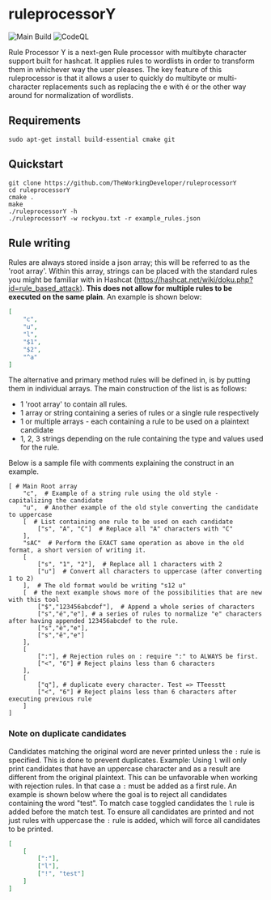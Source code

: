 # ruleprocessorY
![Main Build](https://github.com/TheWorkingDeveloper/ruleprocessorY/actions/workflows/cmake.yml/badge.svg) 
![CodeQL](https://github.com/TheWorkingDeveloper/ruleprocessorY/actions/workflows/codeql-analysis.yml/badge.svg)

Rule Processor Y is a next-gen Rule processor with multibyte character support built for hashcat. It applies rules to wordlists in order to transform them in whichever way the user pleases.
The key feature of this ruleprocessor is that it allows a user to quickly do multibyte or multi-character replacements such as replacing the e with é or the other way around for normalization of wordlists.

## Requirements
```
sudo apt-get install build-essential cmake git
```

## Quickstart
```
git clone https://github.com/TheWorkingDeveloper/ruleprocessorY
cd ruleprocessorY
cmake .
make
./ruleprocessorY -h
./ruleprocessorY -w rockyou.txt -r example_rules.json
```

## Rule writing
Rules are always stored inside a json array; this will be referred to as the 'root array'. Within this array, strings can be placed with the standard rules you might be familiar with in Hashcat (https://hashcat.net/wiki/doku.php?id=rule_based_attack). **This does not allow for multiple rules to be executed on the same plain**. An example is shown below:

```json
[
    "c",
    "u",
    "l",
    "$1",
    "$2",
    "^a"
]
```

The alternative and primary method rules will be defined in, is by putting them in individual arrays. The main construction of the list is as follows:
- 1 'root array' to contain all rules.
- 1 array or string containing a series of rules or a single rule respectively
- 1 or multiple arrays - each containing a rule to be used on a plaintext candidate
- 1, 2, 3 strings depending on the rule containing the type and values used for the rule.

Below is a sample file with comments explaining the construct in an example.
```
[ # Main Root array
    "c",  # Example of a string rule using the old style - capitalizing the candidate
    "u",  # Another example of the old style converting the candidate to uppercase
    [  # List containing one rule to be used on each candidate
        ["s", "A", "C"]  # Replace all "A" characters with "C"
    ],
    "sAC"  # Perform the EXACT same operation as above in the old format, a short version of writing it.
    [
        ["s", "1", "2"],  # Replace all 1 characters with 2
        ["u"]  # Convert all characters to uppercase (after converting 1 to 2)
    ],  # The old format would be writing "s12 u"
    [  # the next example shows more of the possibilities that are new with this tool
        ["$","123456abcdef"],  # Append a whole series of characters
        ["s","é","e"], # a series of rules to normalize "e" characters after having appended 123456abcdef to the rule.
        ["s","è","e"],
        ["s","ê","e"]
    ],
    [
        [":"], # Rejection rules on : require ":" to ALWAYS be first.
        ["<", "6"] # Reject plains less than 6 characters
    ],
    [
        ["q"], # duplicate every character. Test => TTeesstt
        ["<", "6"] # Reject plains less than 6 characters after executing previous rule
    ]
]
```

### Note on duplicate candidates
Candidates matching the original word are never printed unless the `:` rule is specified. This is done to prevent duplicates. Example: Using `l` will only print candidates that have an uppercase character and as a result are different from the original plaintext. This can be unfavorable when working with rejection rules. In that case a `:` must be added as a first rule. An example is shown below where the goal is to reject all candidates containing the word "test". To match case toggled candidates the `l` rule is added before the match test. To ensure all candidates are printed and not just rules with uppercase the `:` rule is added, which will force all candidates to be printed.
```json
[
    [
        [":"],
        ["l"],
        ["!", "test"]
    ]
]
```
